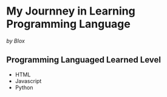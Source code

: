 # My Journney in Learning Programming Language
*by Blox*


## Programming Languaged Learned Level

* HTML
* Javascript
* Python 
